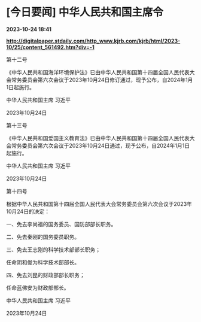 # [今日要闻] 中华人民共和国主席令

**2023-10-24 18:41**

**http://digitalpaper.stdaily.com/http_www.kjrb.com/kjrb/html/2023-10/25/content_561492.htm?div=-1**

 第十二号

 《中华人民共和国海洋环境保护法》已由中华人民共和国第十四届全国人民代表大会常务委员会第六次会议于2023年10月24日修订通过，现予公布，自2024年1月1日起施行。

 中华人民共和国主席 习近平

 2023年10月24日

 第十三号

 《中华人民共和国爱国主义教育法》已由中华人民共和国第十四届全国人民代表大会常务委员会第六次会议于2023年10月24日通过，现予公布，自2024年1月1日起施行。

 中华人民共和国主席 习近平

 2023年10月24日

 第十四号

 根据中华人民共和国第十四届全国人民代表大会常务委员会第六次会议于2023年10月24日的决定：

 一、免去李尚福的国务委员、国防部部长职务。

 二、免去秦刚的国务委员职务。

 三、免去王志刚的科学技术部部长职务；

 任命阴和俊为科学技术部部长。

 四、免去刘昆的财政部部长职务；

 任命蓝佛安为财政部部长。

 中华人民共和国主席 习近平

 2023年10月24日